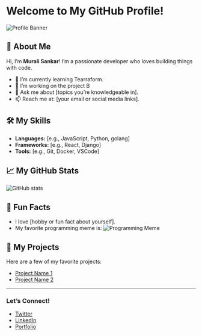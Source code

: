# Welcome to My GitHub Profile!

![Profile Banner](https://via.placeholder.com/1200x300?text=Your+Awesome+Banner+Here)

## 👋 About Me
Hi, I’m **Murali Sankar**! I’m a passionate developer who loves building things with code.
- 🌱 I’m currently learning Tearraform.
- 🔭 I’m working on the project B
- 💬 Ask me about [topics you’re knowledgeable in].
- 📫 Reach me at: [your email or social media links].

## 🛠️ My Skills
- **Languages:** [e.g., JavaScript, Python, golang]
- **Frameworks:** [e.g., React, Django]
- **Tools:** [e.g., Git, Docker, VSCode]

## 📈 My GitHub Stats
![GitHub stats](https://github-readme-stats.vercel.app/api?username=YourUsername&show_icons=true&theme=radical)

## 🌟 Fun Facts
- I love [hobby or fun fact about yourself].
- My favorite programming meme is:
![Programming Meme](https://via.placeholder.com/400x200?text=Insert+Your+Meme+Here)

## 📂 My Projects
Here are a few of my favorite projects:
- [Project Name 1](https://github.com/YourUsername/Project1)
- [Project Name 2](https://github.com/YourUsername/Project2)

---

### Let’s Connect!
- [Twitter](https://twitter.com/yourhandle)
- [LinkedIn](https://linkedin.com/in/yourprofile)
- [Portfolio](https://yourportfolio.com)